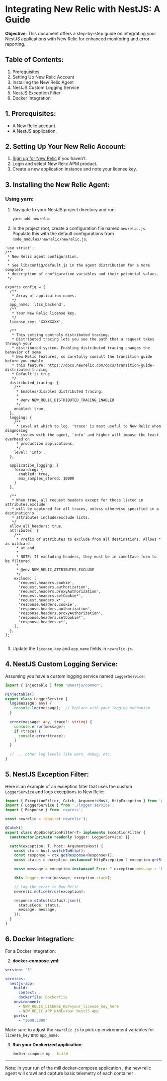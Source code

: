

# Integrating New Relic with NestJS: A Guide

**Objective**: This document offers a step-by-step guide on integrating your NestJS applications with New Relic for enhanced monitoring and error reporting.

## Table of Contents:

1. Prerequisites
2. Setting Up New Relic Account
3. Installing the New Relic Agent
4. NestJS Custom Logging Service
5. NestJS Exception Filter
6. Docker Integration

## 1. Prerequisites:

- A New Relic account.
- A NestJS application.

## 2. Setting Up Your New Relic Account:

1. [Sign up for New Relic](https://newrelic.com/signup) if you haven’t.
2. Login and select New Relic APM product.
3. Create a new application instance and note your license key.

## 3. Installing the New Relic Agent:

### Using yarn:

1. Navigate to your NestJS project directory and run:
   ```bash
   yarn add newrelic
   ```

2. In the project root, create a configuration file named `newrelic.js`. Populate this with the default configurations from `node_modules/newrelic/newrelic.js`.


```
'use strict';
/**
 * New Relic agent configuration.
 *
 * See lib/config/default.js in the agent distribution for a more complete
 * description of configuration variables and their potential values.
 */

exports.config = {
  /**
   * Array of application names.
   */
  app_name: 'ltss_backend',
  /**
   * Your New Relic license key.
   */
  license_key: 'XXXXXXXX',

  /**
   * This setting controls distributed tracing.
   * Distributed tracing lets you see the path that a request takes through your
   * distributed system. Enabling distributed tracing changes the behavior of some
   * New Relic features, so carefully consult the transition guide before you enable
   * this feature: https://docs.newrelic.com/docs/transition-guide-distributed-tracing
   * Default is true.
   */
  distributed_tracing: {
    /**
     * Enables/disables distributed tracing.
     *
     * @env NEW_RELIC_DISTRIBUTED_TRACING_ENABLED
     */
    enabled: true,
  },
  logging: {
    /**
     * Level at which to log. 'trace' is most useful to New Relic when diagnosing
     * issues with the agent, 'info' and higher will impose the least overhead on
     * production applications.
     */
    level: 'info',
  },

  application_logging: {
    forwarding: {
      enabled: true,
      max_samples_stored: 10000
    }
  },

  /**
   * When true, all request headers except for those listed in attributes.exclude
   * will be captured for all traces, unless otherwise specified in a destination's
   * attributes include/exclude lists.
   */
  allow_all_headers: true,
  attributes: {
    /**
     * Prefix of attributes to exclude from all destinations. Allows * as wildcard
     * at end.
     *
     * NOTE: If excluding headers, they must be in camelCase form to be filtered.
     *
     * @env NEW_RELIC_ATTRIBUTES_EXCLUDE
     */
    exclude: [
      'request.headers.cookie',
      'request.headers.authorization',
      'request.headers.proxyAuthorization',
      'request.headers.setCookie*',
      'request.headers.x*',
      'response.headers.cookie',
      'response.headers.authorization',
      'response.headers.proxyAuthorization',
      'response.headers.setCookie*',
      'response.headers.x*',
    ],
  },
};


```

3. Update the `license_key` and `app_name` fields in `newrelic.js`.

## 4. NestJS Custom Logging Service:

Assuming you have a custom logging service named `LoggerService`:

```typescript
import { Injectable } from '@nestjs/common';

@Injectable()
export class LoggerService {
  log(message: any) {
    console.log(message);  // Replace with your logging mechanism
  }
  
  error(message: any, trace?: string) {
    console.error(message);
    if (trace) {
      console.error(trace);
    }
  }
  
  // ... other log levels like warn, debug, etc.
}
```

## 5. NestJS Exception Filter:

Here is an example of an exception filter that uses the custom `LoggerService` and logs exceptions to New Relic:

```typescript
import { ExceptionFilter, Catch, ArgumentsHost, HttpException } from '@nestjs/common';
import { LoggerService } from './logger.service';
import { Response } from 'express';

const newrelic = require('newrelic');

@Catch()
export class AppExceptionFilter<T> implements ExceptionFilter {
  constructor(private readonly logger: LoggerService) {}

  catch(exception: T, host: ArgumentsHost) {
    const ctx = host.switchToHttp();
    const response = ctx.getResponse<Response>();
    const status = exception instanceof HttpException ? exception.getStatus() : 500;

    const message = exception instanceof Error ? exception.message : 'Unexpected error';

    this.logger.error(message, exception.stack);

    // Log the error to New Relic
    newrelic.noticeError(exception);

    response.status(status).json({
      statusCode: status,
      message: message,
    });
  }
}
```

## 6. Docker Integration:

For a Docker integration:



2. **docker-compose.yml**:

```yaml
version: '3'

services:
  nestjs-app:
    build:
      context: .
      dockerfile: Dockerfile
    environment:
      - NEW_RELIC_LICENSE_KEY=your_license_key_here
      - NEW_RELIC_APP_NAME=Your NestJS App
    ports:
      - "3000:3000"
```

Make sure to adjust the `newrelic.js` to pick up environment variables for `license_key` and `app_name`.

3. **Run your Dockerized application**:
   ```bash
   docker-compose up --build
   ```

---


Note: In your run of the mill docker-compose application , the new relic agent will crawl and capture basic telemetry of each container . 
